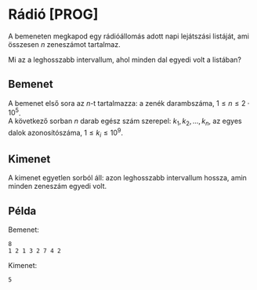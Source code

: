 # Rádió [PROG]

A bemeneten megkapod egy rádióállomás adott napi lejátszási listáját, ami
összesen $n$ zeneszámot tartalmaz.

Mi az a leghosszabb intervallum, ahol minden dal egyedi volt a listában?

## Bemenet

A bemenet első sora az $n$-t tartalmazza: a zenék darambszáma, $1 \le n \le 2 \cdot 10^5$.  
A következő sorban $n$ darab egész szám szerepel: $k_1,k_2,\ldots,k_n$, az egyes dalok azonosítószáma, $1 \le k_i \le 10^9$.

## Kimenet

A kimenet egyetlen sorból áll: azon leghosszabb intervallum hossza, amin minden zeneszám egyedi volt.

## Példa

Bemenet:
```
8
1 2 1 3 2 7 4 2
```

Kimenet:
```
5
```
